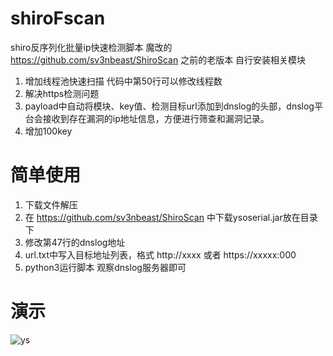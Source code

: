 # shiroFscan
shiro反序列化批量ip快速检测脚本
魔改的 https://github.com/sv3nbeast/ShiroScan 之前的老版本
自行安装相关模块
1. 增加线程池快速扫描 代码中第50行可以修改线程数
2. 解决https检测问题
3. payload中自动将模块、key值、检测目标url添加到dnslog的头部，dnslog平台会接收到存在漏洞的ip地址信息，方便进行筛查和漏洞记录。
4. 增加100key
# 简单使用
1. 下载文件解压
2. 在 https://github.com/sv3nbeast/ShiroScan 中下载ysoserial.jar放在目录下
3. 修改第47行的dnslog地址
4. url.txt中写入目标地址列表，格式 http://xxxx 或者 https://xxxxx:000
5. python3运行脚本 观察dnslog服务器即可
# 演示
![ys](https://github.com/arno567/shiroFscan/blob/master/ceshi.jpg)


